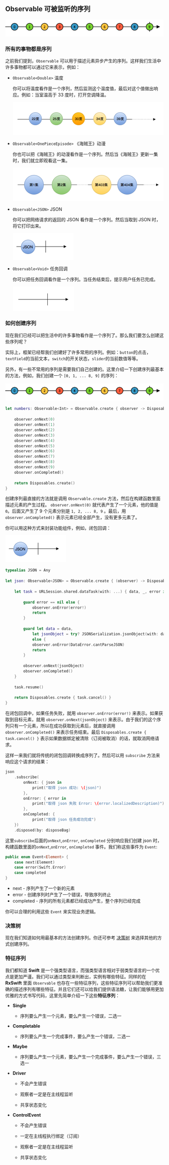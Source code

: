 ## Observable 可被监听的序列

![1](/assets/Observable/Obervable.png)

### 所有的事物都是序列

之前我们提到，`Observable` 可以用于描述元素异步产生的序列。这样我们生活中许多事物都可以通过它来表示，例如：

* `Observable<Double>` 温度

  你可以将温度看作是一个序列，然后监测这个温度值，最后对这个值做出响应。例如：当室温高于 33 度时，打开空调降温。

  ![1](/assets/Observable/Temperature.png)

* `Observable<OnePieceEpisode>` 《海贼王》动漫

  你也可以把《海贼王》的动漫看作是一个序列。然后当《海贼王》更新一集时，我们就立即观看这一集。

  ![1](/assets/Observable/OnePiece.png)

* `Observable<JSON>` JSON

  你可以把网络请求的返回的 JSON 看作是一个序列。然后当取到 JSON 时，将它打印出来。

  ![1](/assets/Observable/JSON.png)

* `Observable<Void>` 任务回调

  你可以把任务回调看作是一个序列。当任务结束后，提示用户任务已完成。

  ![1](/assets/Observable/Callback.png)

### 如何创建序列

现在我们已经可以把生活中的许多事物看作是一个序列了。那么我们要怎么创建这些序列呢？

实际上，框架已经帮我们创建好了许多常用的序列。例如：`button`的点击，`textField`的当前文本，`switch`的开关状态，`slider`的当前数值等等。

另外，有一些不常用的序列是需要我们自己创建的。这里介绍一下创建序列最基本的方法，例如，我们创建一个 ``[0, 1, ... 8, 9]`` 的序列：

![1](/assets/Observable/Obervable.png)

```swift
let numbers: Observable<Int> = Observable.create { observer -> Disposable in

    observer.onNext(0)
    observer.onNext(1)
    observer.onNext(2)
    observer.onNext(3)
    observer.onNext(4)
    observer.onNext(5)
    observer.onNext(6)
    observer.onNext(7)
    observer.onNext(8)
    observer.onNext(9)
    observer.onCompleted()

    return Disposables.create()
}
```

创建序列最直接的方法就是调用 `Observable.create` 方法，然后在构建函数里面描述元素的产生过程。
`observer.onNext(0)` 就代表产生了一个元素，他的值是 `0`。后面又产生了 9 个元素分别是 `1, 2, ... 8, 9` 。最后，用 `observer.onCompleted()` 表示元素已经全部产生，没有更多元素了。

你可以用这种方式来封装功能组件，例如，闭包回调：

![1](/assets/Observable/JSON.png)

```swift
typealias JSON = Any

let json: Observable<JSON> = Observable.create { (observer) -> Disposable in

    let task = URLSession.shared.dataTask(with: ...) { data, _, error in

        guard error == nil else {
            observer.onError(error!)
            return
        }

        guard let data = data,
            let jsonObject = try? JSONSerialization.jsonObject(with: data, options: .mutableLeaves)
            else {
            observer.onError(DataError.cantParseJSON)
            return
        }

        observer.onNext(jsonObject)
        observer.onCompleted()
    }

    task.resume()

    return Disposables.create { task.cancel() }
}
```

在闭包回调中，如果任务失败，就用 `observer.onError(error!)` 来表示。如果获取到目标元素，就用 `observer.onNext(jsonObject)` 来表示。由于我们的这个序列只有一个元素，所以在成功获取到元素后，就直接调用 `observer.onCompleted()` 来表示任务结束。最后 `Disposables.create { task.cancel() }` 表示如果数据绑定被清除（订阅被取消）的话，就取消网络请求。

这样一来我们就将传统的闭包回调转换成序列了。然后可以用 `subscribe` 方法来响应这个请求的结果：

```swift
json
    .subscribe(
        onNext: { json in
            print("取得 json 成功: \(json)")
        },
        onError: { error in
            print("取得 json 失败 Error: \(error.localizedDescription)")
        },
        onCompleted: {
            print("取得 json 任务成功完成")
    })
    .disposed(by: disposeBag)
```

这里`subscribe`后面的`onNext`,`onError`, `onCompleted` 分别响应我们创建 json 时，构建函数里面的`onNext`,`onError`, `onCompleted` 事件。我们称这些事件为 `Event`:

```swift
public enum Event<Element> {
    case next(Element)
    case error(Swift.Error)
    case completed
}
```

* next - 序列产生了一个新的元素
* error - 创建序列时产生了一个错误，导致序列终止
* completed - 序列的所有元素都已经成功产生，整个序列已经完成

你可以合理的利用这些 `Event` 来实现业务逻辑。

### 决策树

现在我们知道如何用最基本的方法创建序列。你还可参考 [决策树](/content/decision_tree.md) 来选择其他的方式创建序列。

### 特征序列

我们都知道 **Swift** 是一个强类型语言，而强类型语言相对于弱类型语言的一个优点是更加严谨。我们可以通过类型来判断出，实例有哪些特征。同样的在 **RxSwift** 里面 `Observable` 也存在一些特征序列，这些特征序列可以帮助我们更准确的描述序列有哪些特征。并且它们还可以给我们提供语法糖，让我们能够用更加优雅的方式书写代码，这里先简单介绍一下这些**特征序列**：

* **Single**

  * 序列要么产生一个元素，要么产生一个错误，二选一

* **Completable**

  * 序列要么产生一个完成事件，要么产生一个错误，二选一

* **Maybe**

  * 序列要么产生一个元素，要么产生一个完成事件，要么产生一个错误，三选一

* **Driver**

  * 不会产生错误

  * 观察者一定是在主线程监听

  * 共享状态变化

* **ControlEvent**

  * 不会产生错误

  * 一定在主线程执行绑定（订阅）

  * 观察者一定是在主线程监听

  * 共享状态变化
